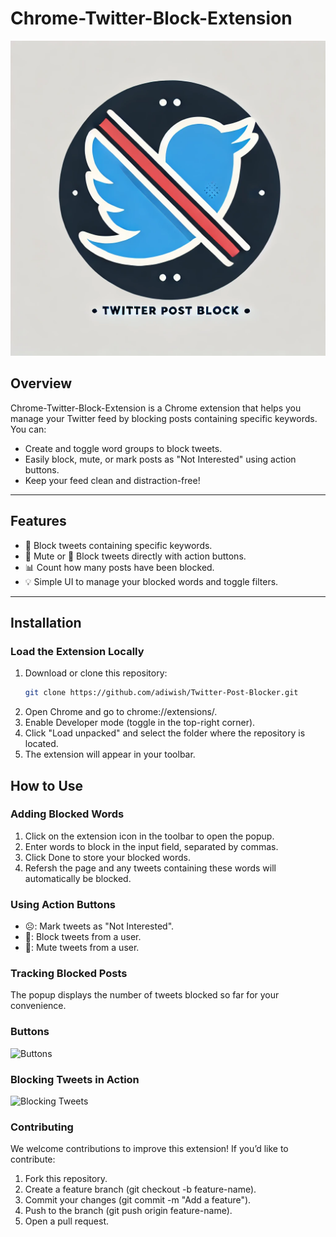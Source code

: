 # **Chrome-Twitter-Block-Extension**

![Icon](icon512.png)

## **Overview**
Chrome-Twitter-Block-Extension is a Chrome extension that helps you manage your Twitter feed by blocking posts containing specific keywords. You can:
- Create and toggle word groups to block tweets.
- Easily block, mute, or mark posts as "Not Interested" using action buttons.
- Keep your feed clean and distraction-free!

---

## **Features**
- 🚫 Block tweets containing specific keywords.
- 🔕 Mute or 🚫 Block tweets directly with action buttons.
- 📊 Count how many posts have been blocked.
- 💡 Simple UI to manage your blocked words and toggle filters.

---

## **Installation**

### **Load the Extension Locally**
1. Download or clone this repository:
   ```bash
   git clone https://github.com/adiwish/Twitter-Post-Blocker.git
2. Open Chrome and go to chrome://extensions/.
3. Enable Developer mode (toggle in the top-right corner).
4. Click "Load unpacked" and select the folder where the repository is located.
5. The extension will appear in your toolbar.

## **How to Use**
### **Adding Blocked Words**
1. Click on the extension icon in the toolbar to open the popup.
2. Enter words to block in the input field, separated by commas.
3. Click Done to store your blocked words.
4. Refersh the page and any tweets containing these words will automatically be blocked.
### **Using Action Buttons**
- ☹️: Mark tweets as "Not Interested".
- 🚫: Block tweets from a user.
- 🔕: Mute tweets from a user.

### **Tracking Blocked Posts**
The popup displays the number of tweets blocked so far for your convenience.

### **Buttons**
![Buttons](button-icons.png)

### **Blocking Tweets in Action**
![Blocking Tweets](post-blocked.png)


### **Contributing**
We welcome contributions to improve this extension! If you’d like to contribute:
1. Fork this repository.
2. Create a feature branch (git checkout -b feature-name).
3. Commit your changes (git commit -m "Add a feature").
4. Push to the branch (git push origin feature-name).
5. Open a pull request.
